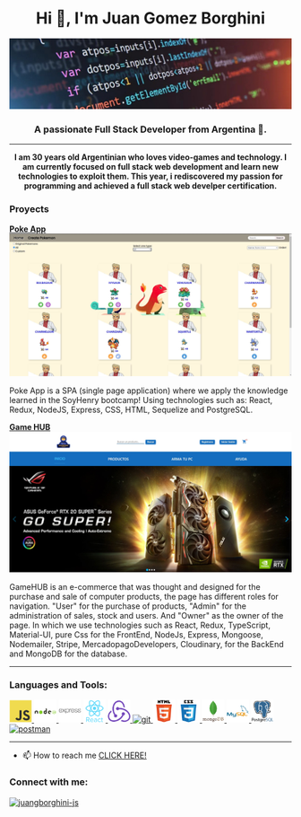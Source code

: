 <h1 align="center">Hi 👋, I'm Juan Gomez Borghini</h1>
<img src="./image/portada-background.jfif"/>
<h3 align="center">A passionate Full Stack Developer from Argentina 🌟.</h3>
<hr/>
<p align="center"><b> I am 30 years old Argentinian who loves video-games and technology. I am currently focused on full stack web development and learn new technologies to exploit them. This year, i rediscovered my passion for programming and achieved a full stack web develper certification.</b></p>
<h3>Proyects</h3>
<b><a href="https://pokemon-pi-six.vercel.app/" target="_blank">Poke App</a></b>
<a href="https://pokemon-pi-six.vercel.app/" target="_blank"><img src="./image/PokeApiGitHub.jpg"/></a>
<p>Poke App is a SPA (single page application) where we apply the knowledge learned in the SoyHenry bootcamp! Using technologies such as: React, Redux, NodeJS, Express, CSS, HTML, Sequelize and PostgreSQL.</p>

<b><a href="https://gamehub-chi.vercel.app/" target="_blank">Game HUB</a></b>
<a href="https://gamehub-chi.vercel.app/" target="_blank"><img src="./image/GamerHubGitHub.jpg"/></a>

<p> GameHUB is an e-commerce that was thought and designed for the purchase and sale of computer products, the page has different roles for navigation. "User" for the purchase of products, "Admin" for the administration of sales, stock and users. And "Owner" as the owner of the page.
In which we use technologies such as React, Redux, TypeScript, Material-UI, pure Css for the FrontEnd, NodeJs, Express, Mongoose, Nodemailer, Stripe, MercadopagoDevelopers, Cloudinary, for the BackEnd and MongoDB for the database.</p>
<hr/>
<h3 align="left">Languages and Tools:</h3>
<p align="left">
 <a href="https://developer.mozilla.org/en-US/docs/Web/JavaScript" target="_blank" rel="noreferrer"> <img src="https://raw.githubusercontent.com/devicons/devicon/master/icons/javascript/javascript-original.svg" alt="javascript" width="40" height="40"/> </a>
 <a href="https://nodejs.org" target="_blank" rel="noreferrer"> <img src="https://raw.githubusercontent.com/devicons/devicon/master/icons/nodejs/nodejs-original-wordmark.svg" alt="nodejs" width="40" height="40"/> </a>
 <a href="https://expressjs.com" target="_blank" rel="noreferrer"> <img src="https://raw.githubusercontent.com/devicons/devicon/master/icons/express/express-original-wordmark.svg" alt="express" width="40" height="40"/> </a>
 <a href="https://reactjs.org/" target="_blank" rel="noreferrer"> <img src="https://raw.githubusercontent.com/devicons/devicon/master/icons/react/react-original-wordmark.svg" alt="react" width="40" height="40"/> </a>
 <a href="https://redux.js.org" target="_blank" rel="noreferrer"> <img src="https://raw.githubusercontent.com/devicons/devicon/master/icons/redux/redux-original.svg" alt="redux" width="40" height="40"/> </a>
 <a href="https://git-scm.com/" target="_blank" rel="noreferrer"> <img src="https://www.vectorlogo.zone/logos/git-scm/git-scm-icon.svg" alt="git" width="40" height="40"/> </a>
 <a href="https://www.w3.org/html/" target="_blank" rel="noreferrer"> <img src="https://raw.githubusercontent.com/devicons/devicon/master/icons/html5/html5-original-wordmark.svg" alt="html5" width="40" height="40"/> </a>
 <a href="https://www.w3schools.com/css/" target="_blank" rel="noreferrer"> <img src="https://raw.githubusercontent.com/devicons/devicon/master/icons/css3/css3-original-wordmark.svg" alt="css3" width="40" height="40"/> </a>
 <a href="https://www.mongodb.com/" target="_blank" rel="noreferrer"> <img src="https://raw.githubusercontent.com/devicons/devicon/master/icons/mongodb/mongodb-original-wordmark.svg" alt="mongodb" width="40" height="40"/> </a>
 <a href="https://www.mysql.com/" target="_blank" rel="noreferrer"> <img src="https://raw.githubusercontent.com/devicons/devicon/master/icons/mysql/mysql-original-wordmark.svg" alt="mysql" width="40" height="40"/> </a>
 <a href="https://www.postgresql.org" target="_blank" rel="noreferrer"> <img src="https://raw.githubusercontent.com/devicons/devicon/master/icons/postgresql/postgresql-original-wordmark.svg" alt="postgresql" width="40" height="40"/> </a>
 <a href="https://postman.com" target="_blank" rel="noreferrer"> <img src="https://www.vectorlogo.zone/logos/getpostman/getpostman-icon.svg" alt="postman" width="40" height="40"/> </a>
 </p>
<hr/>

- 📫 How to reach me <a href="mailto: juangborghini@gmail.com">CLICK HERE!</a>

<h3 align="left">Connect with me:</h3>
<p align="left">
<a href="https://linkedin.com/in/juangborghini-js" target="blank"><img align="center" src="https://raw.githubusercontent.com/rahuldkjain/github-profile-readme-generator/master/src/images/icons/Social/linked-in-alt.svg" alt="juangborghini-js" height="30" width="40" /></a>
</p>
